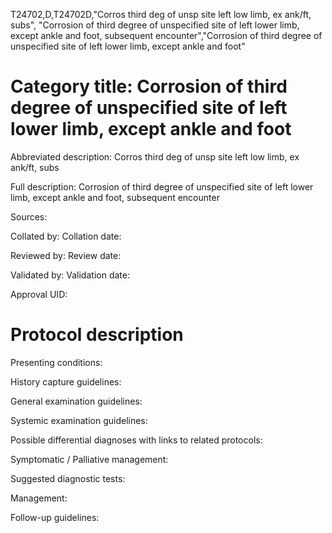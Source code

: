 T24702,D,T24702D,"Corros third deg of unsp site left low limb, ex ank/ft, subs", "Corrosion of third degree of unspecified site of left lower limb, except ankle and foot, subsequent encounter","Corrosion of third degree of unspecified site of left lower limb, except ankle and foot"
# Category title: Corrosion of third degree of unspecified site of left lower limb, except ankle and foot

Abbreviated description: Corros third deg of unsp site left low limb, ex ank/ft, subs

Full description: Corrosion of third degree of unspecified site of left lower limb, except ankle and foot, subsequent encounter

Sources:

Collated by:
Collation date:

Reviewed by:
Review date:

Validated by:
Validation date:

Approval UID:

# Protocol description

Presenting conditions:

History capture guidelines:

General examination guidelines:

Systemic examination guidelines:

Possible differential diagnoses with links to related protocols:

Symptomatic / Palliative management:

Suggested diagnostic tests:

Management:

Follow-up guidelines:
